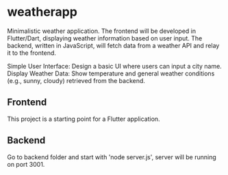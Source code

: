 # weatherapp

Minimalistic weather application. The frontend will be developed in Flutter/Dart, displaying weather information based on user input. The backend, written in JavaScript, will fetch data from a weather API and relay it to the frontend.

Simple User Interface: Design a basic UI where users can input a city name.
Display Weather Data: Show temperature and general weather conditions (e.g., sunny, cloudy) retrieved from the backend.

## Frontend

This project is a starting point for a Flutter application.

## Backend

Go to backend folder and start with 'node server.js', server will be running on port 3001.
